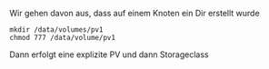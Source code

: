 Wir gehen davon aus, dass auf einem Knoten ein Dir erstellt wurde

~~~
mkdir /data/volumes/pv1
chmod 777 /data/volume/pv1

~~~

Dann erfolgt eine explizite PV
und dann Storageclass
